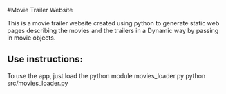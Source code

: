 #Movie Trailer Website

This is a movie trailer website created using python to generate static web pages describing the movies and the trailers
in a Dynamic way by passing in movie objects.

## Use instructions:
To use the app, just load the python module movies_loader.py
    python src/movies_loader.py